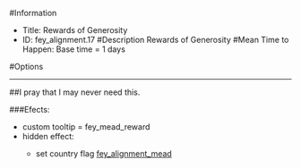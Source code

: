 #Information
 - Title: Rewards of Generosity
 - ID: fey_alignment.17
#Description
Rewards of Generosity
#Mean Time to Happen:
Base time = 1 days

#Options

___
##I pray that I may never need this.

###Efects:<ul><li>custom tooltip = fey_mead_reward</li><li>hidden effect:</li><ul><li>set country flag [fey_alignment_mead](../flags/fey_alignment_mead.md)</li></ul></ul>
